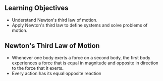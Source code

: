 ## Learning Objectives
- Understand Newton's third law of motion.
- Apply Newton's third law to define systems and solve problems of motion.

## Newton's Third Law of Motion
- Whenever one body exerts a force on a second body, the first body experiences a force that is equal in magnitude and opposite in direction to the force that it exerts.
- Every action has its equal opposite reaction